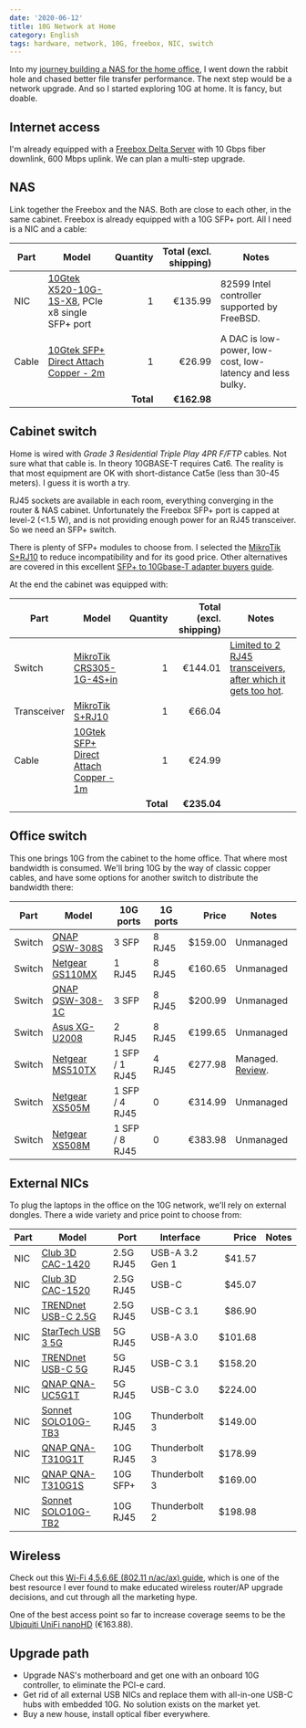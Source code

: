 ```yaml
---
date: '2020-06-12'
title: 10G Network at Home
category: English
tags: hardware, network, 10G, freebox, NIC, switch
---
```


Into my [journey building a NAS for the home office]({filename}/2020/nas-hardware.md), I went down the rabbit hole and chased better file transfer performance. The next step would be a network upgrade. And so I started exploring 10G at home. It is fancy, but doable.

## Internet access

I'm already equipped with a [Freebox Delta Server](https://www.systemplus.fr/wp-content/uploads/2019/08/SP19459_Freebox-Delta-Server_system_plus_consulting_sample.pdf) with 10 Gbps fiber downlink, 600 Mbps uplink. We can plan a multi-step upgrade.

## NAS

Link together the Freebox and the NAS. Both are close to each other, in the same cabinet. Freebox is already equipped with a 10G SFP+ port. All I need is a NIC and a cable:

| Part  | Model                                                                                           |  Quantity | Total (excl. shipping) | Notes                                                     |
| ----- | ----------------------------------------------------------------------------------------------- | --------: | ---------------------: | --------------------------------------------------------- |
| NIC   | [10Gtek X520-10G-1S-X8](https://amzn.com/B01LZRSQM9/?tag=kevideld-20), PCIe x8 single SFP+ port |         1 |                €135.99 | 82599 Intel controller supported by FreeBSD.              |
| Cable | [10Gtek SFP+ Direct Attach Copper - 2m](https://amzn.com/B00U8BL09Q/?tag=kevideld-20)           |         1 |                 €26.99 | A DAC is low-power, low-cost, low-latency and less bulky. |
|       |                                                                                                 | **Total** |            **€162.98** |                                                           |

## Cabinet switch

Home is wired with *Grade 3 Residential Triple Play 4PR F/FTP* cables. Not sure what that cable is. In theory 10GBASE-T requires Cat6. The reality is that most equipment are OK with short-distance Cat5e (less than 30-45 meters). I guess it is worth a try.

RJ45 sockets are available in each room, everything converging in the router & NAS cabinet. Unfortunately the Freebox SFP+ port is capped at level-2 (\<1.5 W), and is not providing enough power for an RJ45 transceiver. So we need an SFP+ switch.

There is plenty of SFP+ modules to choose from. I selected the [MikroTik S+RJ10](https://amzn.com/B084383RZL/?tag=kevideld-20) to reduce incompatibility and for its good price. Other alternatives are covered in this excellent [SFP+ to 10Gbase-T adapter buyers guide](https://www.servethehome.com/sfp-to-10gbase-t-adapter-module-buyers-guide/).

At the end the cabinet was equipped with:

| Part        | Model                                                                                 |  Quantity | Total (excl. shipping) | Notes                                                                                                                                     |
| ----------- | ------------------------------------------------------------------------------------- | --------: | ---------------------: | ----------------------------------------------------------------------------------------------------------------------------------------- |
| Switch      | [MikroTik CRS305-1G-4S+in](https://amzn.com/B07LFKGP1L/?tag=kevideld-20)              |         1 |                €144.01 | [Limited to 2 RJ45 transceivers, after which it gets too hot](https://wiki.mikrotik.com/wiki/S%2BRJ10_general_guidance#General_Guidance). |
| Transceiver | [MikroTik S+RJ10](https://amzn.com/B084383RZL/?tag=kevideld-20)                       |         1 |                 €66.04 |                                                                                                                                           |
| Cable       | [10Gtek SFP+ Direct Attach Copper - 1m](https://amzn.com/B00WHS3NCA/?tag=kevideld-20) |         1 |                 €24.99 |                                                                                                                                           |
|             |                                                                                       | **Total** |            **€235.04** |                                                                                                                                           |

## Office switch

This one brings 10G from the cabinet to the home office. That where most bandwidth is consumed. We'll bring 10G by the way of classic copper cables, and have some options for another switch to distribute the bandwidth there:

| Part   | Model                                                           | 10G ports      | 1G ports |    Price | Notes                                                                                             |
| ------ | --------------------------------------------------------------- | -------------- | -------- | -------: | ------------------------------------------------------------------------------------------------- |
| Switch | [QNAP QSW-308S](https://amzn.com/B07VC9RTR9/?tag=kevideld-20)   | 3 SFP          | 8 RJ45   | \$159.00 | Unmanaged                                                                                         |
| Switch | [Netgear GS110MX](https://amzn.com/B076642YPN/?tag=kevideld-20) | 1 RJ45         | 8 RJ45   |  €160.65 | Unmanaged                                                                                         |
| Switch | [QNAP QSW-308-1C](https://amzn.com/B07VC9T3WQ/?tag=kevideld-20) | 3 SFP          | 8 RJ45   | \$200.99 | Unmanaged                                                                                         |
| Switch | [Asus XG-U2008](https://amzn.com/B01LZMM7ZO/?tag=kevideld-20)   | 2 RJ45         | 8 RJ45   |  €199.65 | Unmanaged                                                                                         |
| Switch | [Netgear MS510TX](https://amzn.com/B075Q6NPM2/?tag=kevideld-20) | 1 SFP / 1 RJ45 | 4 RJ45   |  €277.98 | Managed. [Review](https://www.servethehome.com/netgear-ms510tx-review-this-is-one-funky-switch/). |
| Switch | [Netgear XS505M](https://amzn.com/B075Q5C3Z4/?tag=kevideld-20)  | 1 SFP / 4 RJ45 | 0        |  €314.99 | Unmanaged                                                                                         |
| Switch | [Netgear XS508M](https://amzn.com/B075Q66RKF/?tag=kevideld-20)  | 1 SFP / 8 RJ45 | 0        |  €383.98 | Unmanaged                                                                                         |

## External NICs

To plug the laptops in the office on the 10G network, we'll rely on external dongles. There a wide variety and price point to choose from:

| Part | Model                                                               | Port      | Interface       |    Price | Notes |
| ---- | ------------------------------------------------------------------- | --------- | --------------- | -------: | ----- |
| NIC  | [Club 3D CAC-1420](https://amzn.com/B07Q626XK2/?tag=kevideld-20)    | 2.5G RJ45 | USB-A 3.2 Gen 1 |  \$41.57 |       |
| NIC  | [Club 3D CAC-1520](https://amzn.com/B07SMS2K3H/?tag=kevideld-20)    | 2.5G RJ45 | USB-C           |  \$45.07 |       |
| NIC  | [TRENDnet USB-C 2.5G](https://amzn.com/B07RBMTVYF/?tag=kevideld-20) | 2.5G RJ45 | USB-C 3.1       |  \$86.90 |       |
| NIC  | [StarTech USB 3 5G](https://amzn.com/B081SM5CMY/?tag=kevideld-20)   | 5G RJ45   | USB-A 3.0       | \$101.68 |       |
| NIC  | [TRENDnet USB-C 5G](https://amzn.com/B07TBPLR2V/?tag=kevideld-20)   | 5G RJ45   | USB-C 3.1       | \$158.20 |       |
| NIC  | [QNAP QNA-UC5G1T](https://amzn.com/B07RKLQPLP/?tag=kevideld-20)     | 5G RJ45   | USB-C 3.0       | \$224.00 |       |
| NIC  | [Sonnet SOLO10G-TB3](https://amzn.com/B07BZRK8R8/?tag=kevideld-20)  | 10G RJ45  | Thunderbolt 3   | \$149.00 |       |
| NIC  | [QNAP QNA-T310G1T](https://amzn.com/B07KTLGTXB/?tag=kevideld-20)    | 10G RJ45  | Thunderbolt 3   | \$178.99 |       |
| NIC  | [QNAP QNA-T310G1S](https://amzn.com/B07KTLP44W/?tag=kevideld-20)    | 10G SFP+  | Thunderbolt 3   | \$169.00 |       |
| NIC  | [Sonnet SOLO10G-TB2](https://amzn.com/B07RGWBQYG/?tag=kevideld-20)  | 10G RJ45  | Thunderbolt 2   | \$198.98 |       |

## Wireless

Check out this [Wi-Fi 4,5,6,6E (802.11 n/ac/ax) guide](https://www.duckware.com/tech/wifi-in-the-us.html), which is one of the best resource I ever found to make educated wireless router/AP upgrade decisions, and cut through all the marketing hype.

One of the best access point so far to increase coverage seems to be the [Ubiquiti UniFi nanoHD](https://amzn.com/B07DWW3P6K/?tag=kevideld-20) (€163.88).

## Upgrade path

- Upgrade NAS's motherboard and get one with an onboard 10G controller, to eliminate the PCI-e card.
- Get rid of all external USB NICs and replace them with all-in-one USB-C hubs with embedded 10G. No solution exists on the market yet.
- Buy a new house, install optical fiber everywhere.
